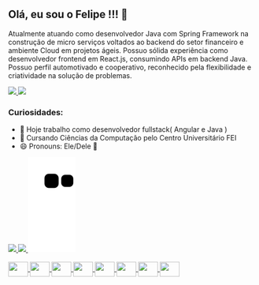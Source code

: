 <h2>Olá, eu sou o Felipe !!! 👋</h2> 

<p>
  Atualmente atuando como desenvolvedor Java com Spring Framework na construção de micro serviços voltados ao backend do setor financeiro e ambiente Cloud   em projetos ágeis. Possuo sólida experiência como desenvolvedor frontend em React.js, consumindo APIs em backend Java. Possuo perfil automotivado e         cooperativo, reconhecido pela flexibilidade e criatividade na solução de problemas.
</p>
<div>
	<a href="https://linkedin.com/in/felipe-moreira-8a9b3b1a0">
		<img src="https://img.shields.io/badge/LinkedIn-0077B5?style=for-the-badge&logo=linkedin&logoColor=white" />
	</a>
	<a href="https://www.hackerrank.com/felipe_moreira_1">
		<img src="https://img.shields.io/badge/-Hackerrank-2EC866?style=for-the-badge&logo=HackerRank&logoColor=white" />
	</a>
</div>

<h3>Curiosidades:</h3>

- 🔭 Hoje trabalho como desenvolvedor fullstack( Angular e Java )
- 🌱 Cursando Ciências da Computação pelo Centro Universitário FEI
- 😄 Pronouns: Ele/Dele 🤣

<div>
  <a href="https://github.com/FM-007" />
  <img height="180em" src="https://github-readme-stats.vercel.app/api?username=FM-007&show_icons=true&theme=highcontrast" />
  <img height="180em" src="https://github-readme-stats.vercel.app/api/top-langs/?username=FM-007&layout=compact&theme=highcontrast&hide=PHP" />
  <img src="https://github.com/FM-007/FM-007/blob/output/github-contribution-grid-snake.svg" />
</div><br>

<div style="display: inline_block">
  <img align="center" height="30" width="40" src="https://cdn.jsdelivr.net/gh/devicons/devicon/icons/react/react-original.svg" />
	<img align="center" height="30" width="40" src="https://cdn.jsdelivr.net/gh/devicons/devicon/icons/html5/html5-plain.svg" />
	<img align="center" height="30" width="40" src="https://cdn.jsdelivr.net/gh/devicons/devicon/icons/css3/css3-plain.svg" />
	<img align="center" height="30" width="40" src="https://cdn.jsdelivr.net/gh/devicons/devicon/icons/javascript/javascript-plain.svg" />
	<img align="center" height="30" width="40" src="https://cdn.jsdelivr.net/gh/devicons/devicon/icons/typescript/typescript-plain.svg" />	
	<img align="center" height="30" width="40" src="https://cdn.jsdelivr.net/gh/devicons/devicon/icons/java/java-original.svg" />
	<img align="center" height="30" width="40" src="https://cdn.jsdelivr.net/gh/devicons/devicon/icons/postgresql/postgresql-plain.svg" />
	<img align="center" height="30" width="40" src="https://cdn.jsdelivr.net/gh/devicons/devicon/icons/mongodb/mongodb-plain.svg" />
</div>
